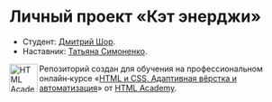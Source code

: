 # Личный проект «Кэт энерджи»

* Студент: [Дмитрий Шор](https://htmlacademy.ru//profile/id2288929).
* Наставник: [Татьяна Симоненко](https://htmlacademy.ru/profile/tatien).

<a href="https://htmlacademy.ru/intensive/adaptive"><img align="left" width="50" height="50" alt="HTML Academy" src="https://up.htmlacademy.ru/static/img/intensive/adaptive/logo-for-github-2.png"></a>

Репозиторий создан для обучения на профессиональном онлайн‑курсе «[HTML и CSS. Адаптивная вёрстка и автоматизация](https://htmlacademy.ru/intensive/adaptive)» от [HTML Academy](https://htmlacademy.ru).

[check-image]: https://github.com/htmlacademy-adaptive/2288929-cat-energy-1/workflows/Project%20check/badge.svg?branch=master
[check-url]: https://github.com/htmlacademy-adaptive/2288929-cat-energy-1/actions
